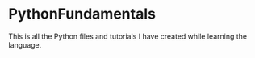 # PythonFundamentals

This is all the Python files and tutorials I have created while learning the language.

